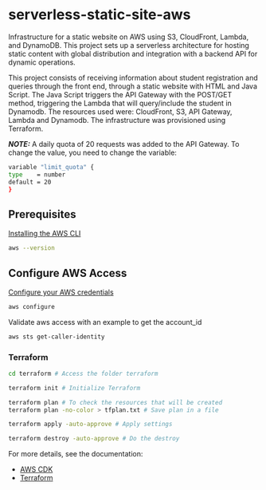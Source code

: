 # serverless-static-site-aws
 Infrastructure for a static website on AWS using S3, CloudFront, Lambda, and DynamoDB. This project sets up a serverless architecture for hosting static content with global distribution and integration with a backend API for dynamic operations.

This project consists of receiving information about student registration and queries through the front end, through a static website with HTML and Java Script. The Java Script triggers the API Gateway with the POST/GET method, triggering the Lambda that will query/include the student in Dynamodb. 
The resources used were: CloudFront, S3, API Gateway, Lambda and Dynamodb.
The infrastructure was provisioned using Terraform.

**_NOTE:_** A daily quota of 20 requests was added to the API Gateway. To change the value, you need to change the variable:
  ```bash
variable "limit_quota" {
  type    = number
  default = 20
}
  ```

## Prerequisites
[Installing the AWS CLI](https://docs.aws.amazon.com/pt_br/cli/latest/userguide/getting-started-install.html)
  ```bash
  aws --version
  ```

## Configure AWS Access
[Configure your AWS credentials](https://docs.aws.amazon.com/pt_br/cli/v1/userguide/cli-configure-files.html)
  ```bash
  aws configure
  ```

Validate aws access with an example to get the account_id
  ```bash
  aws sts get-caller-identity 
  ```

### Terraform

```bash
cd terraform # Access the folder terraform

terraform init # Initialize Terraform

terraform plan # To check the resources that will be created
terraform plan -no-color > tfplan.txt # Save plan in a file

terraform apply -auto-approve # Apply settings

terraform destroy -auto-approve # Do the destroy
   ```

For more details, see the documentation:
- [AWS CDK](https://docs.aws.amazon.com/cdk/v2/guide/home.html) 
- [Terraform](https://developer.hashicorp.com/terraform/docs)
